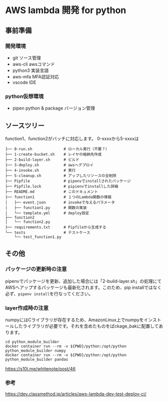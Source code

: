 # AWS lambda 開発 for python
## 事前準備
### 開発環境
- git ソース管理
- aws-cli awsコマンド
- python3 実装言語
- aws-mfa MFA認証対応
- vscode IDE
### python仮想環境
- pipen python & package バージョン管理

## ソースツリー
function1、function2がバッチに対応します。
0-xxxxから5-xxxxは
```
├── 0-run.sh              # ローカル実行（不要？）
├── 1-create-bucket.sh    # レイヤの格納先作成
├── 2-build-layer.sh      # ビルド
├── 3-deploy.sh           # awsへデプロイ
├── 4-invoke.sh           # 実行
├── 5-cleanup.sh          # アップしたリソースの全削除
├── Pipfile               # pipenvでinstallされたパッケージ
├── Pipfile.lock          # pipienvでinstallした詳細
├── README.md             # このドキュメント
├── function1             # １つのLambda関数の情報
│   ├── event.json        # invokeで与えるパラメータ
│   ├── function1.py      # 関数の実装
│   └── template.yml      # deploy設定
├── function2
│   └── function2.py
├── requirements.txt      # Pipfileから生成する
└── tests                 # テストケース
    └── test_function1.py
```
## その他
### パッケージの更新時の注意
pipenvでパッケージを更新、追加した場合には「2-build-layer.sh」の処理にてAWSへアップするパッケージも最新化されます。このため、pip installではなく必ず、`pipenv install`を行なってください。
### layer作成時の注意
numpyにはCライブラリが存在するため、AmazonLinux上でnumpyをインストールしたライブラリが必要です。それを含めたものをぱckage_bakに配置してあります。
```
cd python_module_builder
docker container run --rm -v ${PWD}/python:/opt/python python_module_builder numpy
docker container run --rm -v ${PWD}/python:/opt/python python_module_builder pandas
```
https://s10i.me/whitenote/post/46


### 参考
https://dev.classmethod.jp/articles/aws-lambda-dev-test-deploy-ci/
